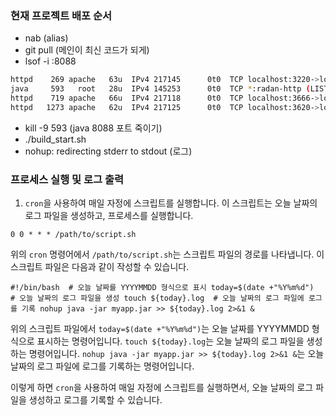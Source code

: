 ### 현재 프로젝트 배포 순서

- nab (alias)
- git pull (메인이 최신 코드가 되게)
- lsof -i :8088

```bash
httpd    269 apache   63u  IPv4 217145      0t0  TCP localhost:3220->localhost:radan-http (CLOSE_WAIT)
java     593   root   28u  IPv4 145253      0t0  TCP *:radan-http (LISTEN)
httpd    719 apache   66u  IPv4 217118      0t0  TCP localhost:3666->localhost:radan-http (CLOSE_WAIT)
httpd   1273 apache   62u  IPv4 217125      0t0  TCP localhost:3620->localhost:radan-http (CLOSE_WAIT)
```

- kill -9 593 (java 8088 포트 죽이기)
- ./build_start.sh
- nohup: redirecting stderr to stdout (로그)

### 프로세스 실행 및 로그 출력



1. `cron`을 사용하여 매일 자정에 스크립트를 실행합니다. 이 스크립트는 오늘 날짜의 로그 파일을 생성하고, 프로세스를 실행합니다.


`0 0 * * * /path/to/script.sh`

위의 `cron` 명령어에서 `/path/to/script.sh`는 스크립트 파일의 경로를 나타냅니다. 이 스크립트 파일은 다음과 같이 작성할 수 있습니다.


`#!/bin/bash  # 오늘 날짜를 YYYYMMDD 형식으로 표시 today=$(date +"%Y%m%d")  # 오늘 날짜의 로그 파일을 생성 touch ${today}.log  # 오늘 날짜의 로그 파일에 로그를 기록 nohup java -jar myapp.jar >> ${today}.log 2>&1 &`

위의 스크립트 파일에서 `today=$(date +"%Y%m%d")`는 오늘 날짜를 YYYYMMDD 형식으로 표시하는 명령어입니다. `touch ${today}.log`는 오늘 날짜의 로그 파일을 생성하는 명령어입니다. `nohup java -jar myapp.jar >> ${today}.log 2>&1 &`는 오늘 날짜의 로그 파일에 로그를 기록하는 명령어입니다.

이렇게 하면 `cron`을 사용하여 매일 자정에 스크립트를 실행하면서, 오늘 날짜의 로그 파일을 생성하고 로그를 기록할 수 있습니다.
